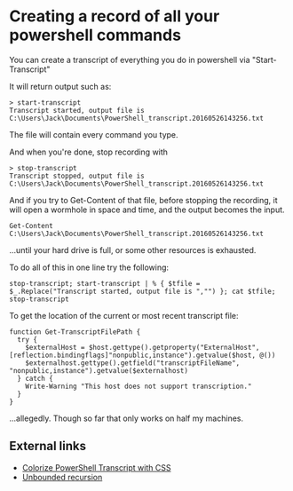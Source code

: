 # Creating a record of all your powershell commands

You can create a transcript of everything you do in powershell via "Start-Transcript"

It will return output such as:

    > start-transcript
    Transcript started, output file is C:\Users\Jack\Documents\PowerShell_transcript.20160526143256.txt

The file will contain every command you type.

And when you're done, stop recording with

    > stop-transcript    
    Transcript stopped, output file is C:\Users\Jack\Documents\PowerShell_transcript.20160526143256.txt

And if you try to Get-Content of that file, before stopping the recording, it will open a wormhole in space and time, and the output becomes the input.

    Get-Content C:\Users\Jack\Documents\PowerShell_transcript.20160526143256.txt

...until your hard drive is full, or some other resources is exhausted.




To do all of this in one line try the following:

    stop-transcript; start-transcript | % { $tfile = $_.Replace("Transcript started, output file is ","") }; cat $tfile; stop-transcript


To get the location of the current or most recent transcript file:

    function Get-TranscriptFilePath {
      try {
        $externalHost = $host.gettype().getproperty("ExternalHost",[reflection.bindingflags]"nonpublic,instance").getvalue($host, @())
        $externalhost.gettype().getfield("transcriptFileName", "nonpublic,instance").getvalue($externalhost)
      } catch {
        Write-Warning "This host does not support transcription."
      }
    }

...allegedly. Though so far that only works on half my machines.
    

## External links
 * [Colorize PowerShell Transcript with CSS](http://www.spjeff.com/2014/10/02/colorize-powershell-transcript-with-css/)
 * [Unbounded recursion](http://wiki.secretgeek.net/unbounded-recursion)

